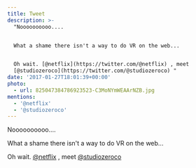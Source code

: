```yaml
---
title: Tweet
description: >-
  "Noooooooooo....


  What a shame there isn't a way to do VR on the web... 


  Oh wait. [@netflix](https://twitter.com/@netflix) , meet
  [@studiozeroco](https://twitter.com/@studiozeroco) "
date: '2017-01-27T18:01:39+00:00'
photo:
  - url: 825047384786923523-C3MoNYmWEAArNZB.jpg
mentions:
  - '@netflix'
  - '@studiozeroco'
---
```

Noooooooooo....

What a shame there isn't a way to do VR on the web... 

Oh wait. [@netflix](https://twitter.com/@netflix) , meet [@studiozeroco](https://twitter.com/@studiozeroco) 
